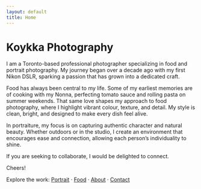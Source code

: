 ```yaml
---
layout: default
title: Home
---
```


# Koykka Photography

I am a Toronto-based professional photographer specializing in food and portrait photography. My journey began over a decade ago with my first Nikon DSLR, sparking a passion that has grown into a dedicated craft.

Food has always been central to my life. Some of my earliest memories are of cooking with my Nonna, perfecting tomato sauce and rolling pasta on summer weekends. That same love shapes my approach to food photography, where I highlight vibrant colour, texture, and detail. My style is clean, bright, and designed to make every dish feel alive.

In portraiture, my focus is on capturing authentic character and natural beauty. Whether outdoors or in the studio, I create an environment that encourages ease and connection, allowing each person’s individuality to shine.

If you are seeking to collaborate, I would be delighted to connect.

Cheers!

Explore the work: [Portrait](/portrait/) · [Food](/food/) · [About](/about/) · [Contact](/contact/)